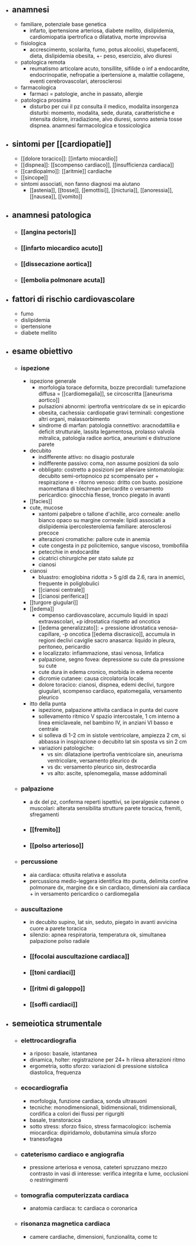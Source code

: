 - ## anamnesi
	- familiare, potenziale base genetica
		- infarto, ipertensione arteriosa, diabete mellito, dislipidemia, cardiomiopatia ipertrofica o dilatativa, morte improvvisa
	- fisiologica
		- accrescimento, scolarita, fumo, potus alcoolici, stupefacenti, dieta, dislipidemia obesita, +- peso, esercizio, alvo diuresi
	- patologica remota
		- reumatismo articolare acuto, tonsillite, sifilide o inf a endocardite, endocrinopatie, nefropatie a ipertensione a, malattie collagene, eventi cerebrovascolari, aterosclerosi
	- farmacologica
		- farmaci = patologie, anche in passato, allergie
	- patologica prossima
		- disturbo per cui il pz consulta il medico, modalita insorgenza disturbi: momento, modalita, sede, durata, caratteristiche e intensita dolore, irradiazione, alvo diuresi, sonno astenia tosse dispnea. anamnesi farmacologica e tossicologica
- ## sintomi per [[cardiopatie]]
	- [[dolore toracico]]: [[infarto miocardio]]
	- [[dispnea]]: [[scompenso cardiaco]], [[insufficienza cardiaca]]
	- [[cardiopalmo]]: [[aritmie]] cardiache
	- [[sincope]]
	- sintomi associati, non fanno diagnosi ma aiutano
		- [[astenia]], [[tosse]], [[emottisi]], [[nicturia]], [[anoressia]], [[nausea]], [[vomito]]
- ## anamnesi patologica
	- ### [[angina pectoris]]
	- ### [[infarto miocardico acuto]]
	- ### [[dissecazione aortica]]
	- ### [[embolia polmonare acuta]]
- ## fattori di rischio cardiovascolare
	- fumo
	- dislipidemia
	- ipertensione
	- diabete mellito
- ## esame obiettivo
	- ### ispezione
		- ispezione generale
			- morfologia torace deformita, bozze precordiali: tumefazione diffusa = [[cardiomegalia]], se circoscritta [[aneurisma aortico]]
			- pulsazioni abnormi: ipertrofia ventricolare dx se in epicardio
			- obesita, cachessia: cardiopatie gravi terminali: congestione altri organi, malassorbimento
			- sindrome di marfan: patologia connettivo: aracnodattilia e deficit strutturale, lassita legamentosa, prolasso valvola mitralica, patologia radice aortica, aneurismi e distruzione parete
		- decubito
			- indifferente attivo: no disagio posturale
			- indifferente passivo: coma, non assume posizioni da solo
			- obbligato: costretto a posizioni per alleviare sintomatologia: decubito semi-ortopnoico pz scompensato per + respirazione e - ritorno venoso: dritto con busto. posizione maomettana di blechman pericardite o versamento pericardico: ginocchia flesse, tronco piegato in avanti
		- [[facies]]
		- cute, mucose
			- xantomi palpebre o tallone d'achille, arco corneale: anello bianco opaco su margine corneale: lipidi associati a dislipidemia ipercolesterolemia familiare: aterosclerosi precoce
			- alterazioni cromatiche: pallore cute in anemia
			- cute congesta in pz policitemico, sangue viscoso, trombofilia
			- petecchie in endocardite
			- cicatrici chirurgiche per stato salute pz
			- cianosi
		- cianosi
			- bluastro: emoglobina ridotta > 5 g/dl da 2.6, rara in anemici, frequente in poliglobulici
			- [[cianosi centrale]]
			- [[cianosi periferica]]
		- [[turgore giugulari]]
		- [[edema]]
			- compenso cardiovascolare, accumulo liquidi in spazi extravascolari, +p idrostatica rispetto ad oncotica
			- [[edema generalizzato]]: + pressione idrostatica venosa-capillare, -p oncotica [[edema discrasico]], accumula in regioni declivi caviglie sacro anasarca: liquido in pleura, peritoneo, pericardio
			- e localizzato: infiammazione, stasi venosa, linfatica
			- palpazione, segno fovea: depressione su cute da pressione su cute
			- cute dura in edema cronico, morbida in edema recente
			- dicromie cutanee: causa circolatoria locale
			- dolore toracico: cianosi, dispnea, edemi declivi, turgore giugulari, scompenso cardiaco, epatomegalia, versamento pleurico
		- itto della punta
			- ispezione, palpazione attivita cardiaca in punta del cuore
			- sollevamento ritmico V spazio intercostale, 1 cm interno a linea emiclaveale, nel bambino IV, in anziani VI basso e centrale
			- si solleva di 1-2 cm in sistole ventricolare, ampiezza 2 cm, si abbassa in inspirazione o decubito lat sin sposta vs sin 2 cm
			- variazioni patologiche:
				- vs sin: dilatazione ipertrofia ventricolare sin, aneurisma ventricolare, versamento pleurico dx
				- vs dx: versamento pleurico sin, destrocardia
				- vs alto: ascite, splenomegalia, masse addominali
	- ### palpazione
		- a dx del pz, conferma reperti ispettivi, se iperalgesie cutanee o muscolari: alterata sensibilita strutture parete toracica, fremiti, sfregamenti
		- ### [[fremito]]
		- ### [[polso arterioso]]
	- ### percussione
		- aia cardiaca: ottusita relativa e assoluta
		- percussiona medio-leggera identifica itto punta, delimita confine polmonare dx, margine dx e sin cardiaco, dimensioni aia cardiaca + in versamento pericardico o cardiomegalia
	- ### auscultazione
		- in decubito supino, lat sin, seduto, piegato in avanti avvicina cuore a parete toracica
		- silenzio: apnea respiratoria, temperatura ok, simultanea palpazione polso radiale
		- ### [[focolai auscultazione cardiaca]]
		- ### [[toni cardiaci]]
		- ### [[ritmi di galoppo]]
		- ### [[soffi cardiaci]]
- ## semeiotica strumentale
	- ### elettrocardiografia
		- a riposo: basale, istantanea
		- dinamica, holter: registrazione per 24+ h rileva alterazioni ritmo
		- ergometria, sotto sforzo: variazioni di pressione sistolica diastolica, frequenza
	- ### ecocardiografia
		- morfologia, funzione cardiaca, sonda ultrasuoni
		- tecniche: monodimensionali, bidimensionali, tridimensionali, cordifica a colori dei flussi per rigurgiti
		- basale, transtoracica
		- sotto stress: sforzo fisico, stress farmacologico: ischemia miocardica: dipiridamolo, dobutamina simula sforzo
		- tranesofagea
	- ### cateterismo cardiaco e angiografia
		- pressione arteriosa e venosa, cateteri spruzzano mezzo contrasto in vasi di interesse: verifica integrita e lume, occlusioni o restringimenti
	- ### tomografia computerizzata cardiaca
		- anatomia cardiaca: tc cardiaca o coronarica
	- ### risonanza magnetica cardiaca
		- camere cardiache, dimensioni, funzionalita, come tc
